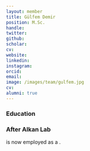 ```yaml
---
layout: member
title: Gülfem Demir
position: M.Sc. 
handle: 
twitter:
github: 
scholar: 
cv: 
website: 
linkedin: 
instagram:
orcid: 
email: 
image: /images/team/gulfem.jpg
cv: 
alumni: true
---
```


### Education

### After Alkan Lab
 is now employed as a .
